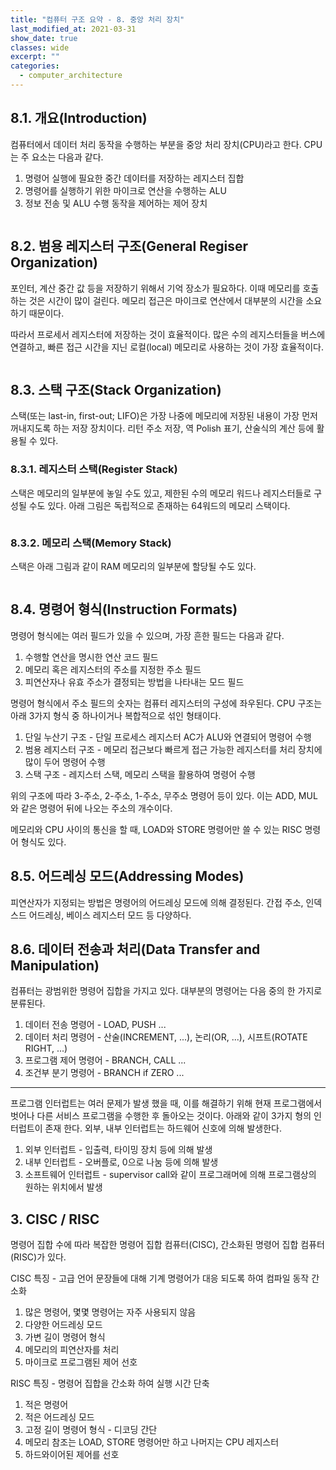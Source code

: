 ```yaml
---
title: "컴퓨터 구조 요약 - 8. 중앙 처리 장치"
last_modified_at: 2021-03-31
show_date: true
classes: wide
excerpt: ""
categories:
  - computer_architecture
---
```


## 8.1. 개요(Introduction)
컴퓨터에서 데이터 처리 동작을 수행하는 부분을 중앙 처리 장치(CPU)라고 한다. 
CPU는 주 요소는 다음과 같다. 
1. 명령어 실행에 필요한 중간 데이터를 저장하는 레지스터 집합
2. 명령어를 실행하기 위한 마이크로 연산을 수행하는 ALU
3. 정보 전송 및 ALU 수행 동작을 제어하는 제어 장치

<figure style="width: 600px" class="align-center">
 	<img src="{{ '/assets/img/2021-01-18-computer_architecture_8/1.png' }}" alt=""> 
</figure> 

## 8.2. 범용 레지스터 구조(General Regiser Organization)
포인터, 계산 중간 값 등을 저장하기 위해서 기억 장소가 필요하다. 
이때 메모리를 호출하는 것은 시간이 많이 걸린다. 
메모리 접근은 마이크로 연산에서 대부분의 시간을 소요하기 때문이다. 

따라서 프로세서 레지스터에 저장하는 것이 효율적이다. 
많은 수의 레지스터들을 버스에 연결하고, 빠른 접근 시간을 지닌 로컬(local) 메모리로 사용하는 것이 가장 효율적이다. 

<figure style="width: 850px" class="align-center">
 	<img src="{{ '/assets/img/2021-01-18-computer_architecture_8/2.png' }}" alt=""> 
</figure> 

## 8.3. 스택 구조(Stack Organization)
스택(또는 last-in, first-out; LIFO)은 가장 나중에 메모리에 저장된 내용이 가장 먼저 꺼내지도록 하는 저장 장치이다. 
리턴 주소 저장, 역 Polish 표기, 산술식의 계산 등에 활용될 수 있다. 

### 8.3.1. 레지스터 스택(Register Stack)
스택은 메모리의 일부분에 놓일 수도 있고, 제한된 수의 메모리 워드나 레지스터들로 구성될 수도 있다. 
아래 그림은 독립적으로 존재하는 64워드의 메모리 스택이다. 

<figure style="width: 700px" class="align-center">
 	<img src="{{ '/assets/img/2021-01-18-computer_architecture_8/3.png' }}" alt=""> 
</figure> 

### 8.3.2. 메모리 스택(Memory Stack)
스택은 아래 그림과 같이 RAM 메모리의 일부분에 할당될 수도 있다. 

<figure style="width: 750px" class="align-center">
 	<img src="{{ '/assets/img/2021-01-18-computer_architecture_8/4.png' }}" alt=""> 
</figure> 

## 8.4. 명령어 형식(Instruction Formats)
명령어 형식에는 여러 필드가 있을 수 있으며, 가장 흔한 필드는 다음과 같다. 
1. 수행할 연산을 명시한 연산 코드 필드
2. 메모리 혹은 레지스터의 주소를 지정한 주소 필드
3. 피연산자나 유효 주소가 결정되는 방법을 나타내는 모드 필드

명령어 형식에서 주소 필드의 숫자는 컴퓨터 레지스터의 구성에 좌우된다. 
CPU 구조는 아래 3가지 형식 중 하나이거나 복합적으로 섞인 형태이다. 
1. 단일 누산기 구조 - 단일 프로세스 레지스터 AC가 ALU와 연결되어 명령어 수행
2. 범용 레지스터 구조 - 메모리 접근보다 빠르게 접근 가능한 레지스터를 처리 장치에 많이 두어 명령어 수행
3. 스택 구조 - 레지스터 스택, 메모리 스택을 활용하여 명령어 수행

위의 구조에 따라 3-주소, 2-주소, 1-주소, 무주소 명령어 등이 있다. 
이는 ADD, MUL와 같은 명령어 뒤에 나오는 주소의 개수이다. 

메모리와 CPU 사이의 통신을 할 때, LOAD와 STORE 명령어만 쓸 수 있는 RISC 명령어 형식도 있다.

## 8.5. 어드레싱 모드(Addressing Modes)
피연산자가 지정되는 방법은 명령어의 어드레싱 모드에 의해 결정된다. 
간접 주소, 인덱스드 어드레싱, 베이스 레지스터 모드 등 다양하다. 

## 8.6. 데이터 전송과 처리(Data Transfer and Manipulation)
컴퓨터는 광범위한 명령어 집합을 가지고 있다. 
대부분의 명령어는 다음 중의 한 가지로 분류된다. 
1. 데이터 전송 명령어 - LOAD, PUSH ...
2. 데이터 처리 명령어 - 산술(INCREMENT, ...), 논리(OR, ...), 시프트(ROTATE RIGHT, ...)
3. 프로그램 제어 명령어 - BRANCH, CALL ...
4. 조건부 분기 명령어 - BRANCH if ZERO ...

---

프로그램 인터럽트는 여러 문제가 발생 했을 때, 이를 해결하기 위해 현재 프로그램에서 벗어나 
다른 서비스 프로그램을 수행한 후 돌아오는 것이다. 
아래와 같이 3가지 형의 인터럽트이 존재 한다. 외부, 내부 인터럽트는 하드웨어 신호에 의해 발생한다.
1. 외부 인터럽트 - 입출력, 타이밍 장치 등에 의해 발생
2. 내부 인터럽트 - 오버플로, 0으로 나눔 등에 의해 발생
3. 소프트웨어 인터럽트 - supervisor call와 같이 프로그래머에 의해 프로그램상의 원하는 위치에서 발생

## 3. CISC / RISC
명령어 집합 수에 따라 복잡한 명령어 집합 컴퓨터(CISC), 간소화된 명령어 집합 컴퓨터(RISC)가 있다.  

CISC 특징 - 고급 언어 문장들에 대해 기계 명령어가 대응 되도록 하여 컴파일 동작 간소화
1. 많은 명령어, 몇몇 명령어는 자주 사용되지 않음
2. 다양한 어드레싱 모드
3. 가변 길이 명령어 형식
4. 메모리의 피연산자를 처리
5. 마이크로 프로그램된 제어 선호

RISC 특징 - 명령어 집합을 간소화 하여 실행 시간 단축
1. 적은 명령어
2. 적은 어드레싱 모드
3. 고정 길이 명령어 형식 - 디코딩 간단 
4. 메모리 참조는 LOAD, STORE 명령어만 하고 나머지는 CPU 레지스터
5. 하드와이어된 제어를 선호
